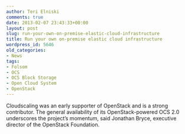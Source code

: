 ```yaml
---
author: Teri Elniski
comments: true
date: 2013-02-07 23:43:33+00:00
layout: post
slug: run-your-own-on-premise-elastic-cloud-infrastructure
title: Run your own on-premise elastic cloud infrastructure
wordpress_id: 5646
old_categories:
- News
tags:
- Folsom
- OCS
- OCS Block Storage
- Open Cloud System
- OpenStack
---
```


Cloudscaling was an early supporter of OpenStack and is a strong contributor. The general availability of its OpenStack-powered OCS 2.0 underscores the project’s momentum, said Jonathan Bryce, executive director of the OpenStack Foundation.

